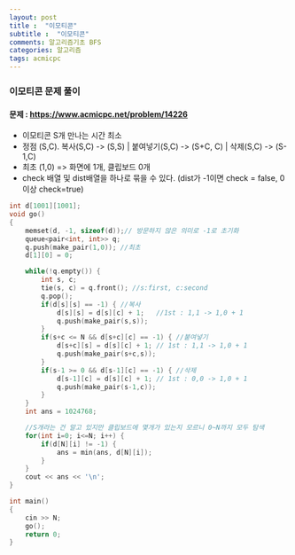 ```yaml
---
layout: post
title :  "이모티콘"
subtitle :  "이모티콘"
comments: 알고리즘기초 BFS
categories: 알고리즘
tags: acmicpc
---
```


### 이모티콘 문제 풀이
#### 문제 : https://www.acmicpc.net/problem/14226

- 이모티콘 S개 만나는 시간 최소
- 정점 (S,C).  복사(S,C) -> (S,S)  |  붙여넣기(S,C) -> (S+C, C)  | 삭제(S,C) -> (S-1,C)
- 최초 (1,0)   => 화면에 1개, 클립보드 0개
- check 배열 및 dist배열을 하나로 묶을 수 있다. (dist가 -1이면 check = false, 0이상 check=true)

```C++
int d[1001][1001];
void go() 
{
    memset(d, -1, sizeof(d));// 방문하지 않은 의미로 -1로 초기화
    queue<pair<int, int>> q;
    q.push(make_pair(1,0)); //최초
    d[1][0] = 0;

    while(!q.empty()) {
        int s, c;
        tie(s, c) = q.front(); //s:first, c:second
        q.pop();
        if(d[s][s] == -1) { //복사
            d[s][s] = d[s][c] + 1;   //1st : 1,1 -> 1,0 + 1
            q.push(make_pair(s,s));
        }
        if(s+c <= N && d[s+c][c] == -1) { //붙여넣기
            d[s+c][s] = d[s][c] + 1; // 1st : 1,1 -> 1,0 + 1
            q.push(make_pair(s+c,s));
        }
        if(s-1 >= 0 && d[s-1][c] == -1) { //삭제
            d[s-1][c] = d[s][c] + 1; // 1st : 0,0 -> 1,0 + 1
            q.push(make_pair(s-1,c));
        }
    }
    int ans = 1024768;

    //S개라는 건 알고 있지만 클립보드에 몇개가 있는지 모르니 0~N까지 모두 탐색
    for(int i=0; i<=N; i++) {
        if(d[N][i] != -1) {
            ans = min(ans, d[N][i]);
        }
    }
    cout << ans << '\n';
}

int main() 
{
    cin >> N;
    go();
    return 0;
}
```

